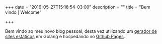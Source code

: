 +++
date = "2016-05-27T15:16:54-03:00"
description = ""
title = "Bem vindo | Welcome"

+++

Bem vindo ao meu novo blog pessoal, desta vez utilizando um [gerador de sites estáticos](https://gohugo.io/ "Hugo") em Golang e hospedando no [Github Pages](https://pages.github.com/ "Github Pages"). 
